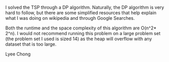 I solved the TSP through a DP algorithm. Naturally, the DP algorithm is very hard to follow, but there are
some simplified resources that help explain what I was doing on wikipedia and through Google Searches.

Both the runtime and the space complexity of this algorithm are O(n^2* 2^n). I would not recommend running this problem
on a large problem set (the problem set I used is sized 14) as the heap will overflow with any dataset that is too large.

Lyee Chong